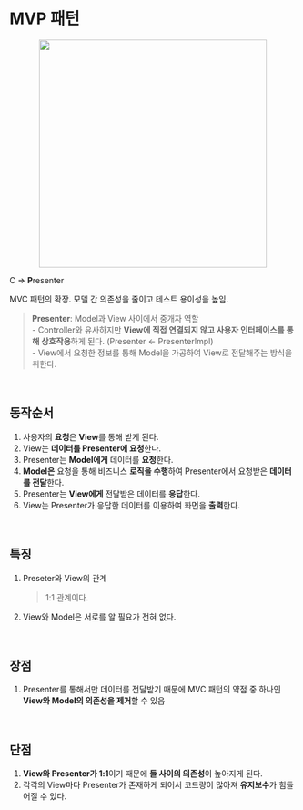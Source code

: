 # MVP 패턴

<center><img width="400" height="" src="https://github.com/dahui0525/world_best_CS_study/assets/80496853/115e4a9c-1f4f-496c-b8a3-90d5d02b6567"></center>

C ⇒ **P**resenter

MVC 패턴의 확장. 모델 간 의존성을 줄이고 테스트 용이성을 높임.

>**Presenter**: Model과 View 사이에서 중개자 역할<br>
    - Controller와 유사하지만 **View에 직접 연결되지 않고 사용자 인터페이스를 통해 상호작용**하게 된다. (Presenter ← PresenterImpl)<br>
    - View에서 요청한 정보를 통해 Model을 가공하여 View로 전달해주는 방식을 취한다.

<br>

## 동작순서

1. 사용자의 **요청**은 **View**를 통해 받게 된다.
2. View는 **데이터를 Presenter에 요청**한다.
3. Presenter는 **Model에게** 데이터를 **요청**한다.
4. **Model은** 요청을 통해 비즈니스 **로직을 수행**하여 Presenter에서 요청받은 **데이터를 전달**한다.
5. Presenter는 **View에게** 전달받은 데이터를 **응답**한다.
6. View는 Presenter가 응답한 데이터를 이용하여 화면을 **출력**한다.

<br>

## 특징
1. Preseter와 View의 관계
    > 1:1 관계이다.
2. View와 Model은 서로를 알 필요가 전혀 없다.

<br>

## 장점
1. Presenter를 통해서만 데이터를 전달받기 때문에 MVC 패턴의 약점 중 하나인 **View와 Model의 의존성을 제거**할 수 있음

<br>

## 단점
1. **View와 Presenter가 1:1**이기 때문에 **둘 사이의 의존성**이 높아지게 된다.
2. 각각의 View마다 Presenter가 존재하게 되어서 코드량이 많아져 **유지보수**가 힘들어질 수 있다.